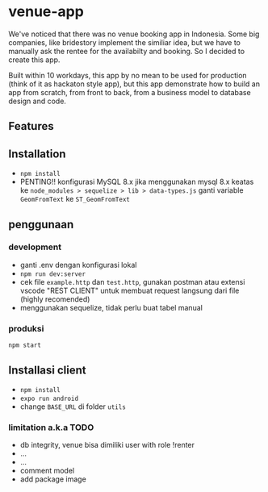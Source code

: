 # venue-app

We've noticed that there was no venue booking app in Indonesia. Some big companies, like bridestory implement the similiar idea, but we have to manually ask the rentee for the availabilty and booking. So I decided to create this app.

Built within 10 workdays, this app by no mean to be used for production (think of it as hackaton style app), but this app demonstrate how to build an app from scratch, from front to back, from a business model to database design and code. 

## Features


## Installation
- `npm install`
- PENTING!! konfigurasi MySQL 8.x
jika menggunakan mysql 8.x keatas
ke `node_modules > sequelize > lib > data-types.js` ganti variable `GeomFromText` ke `ST_GeomFromText`

## penggunaan
### development
- ganti .env dengan konfigurasi lokal
- `npm run dev:server`
- cek file `example.http` dan `test.http`, gunakan postman atau extensi vscode "REST CLIENT" untuk membuat request langsung dari file (highly recomended)
- menggunakan sequelize, tidak perlu buat tabel manual
### produksi
`npm start`

## Installasi client
- `npm install`
- `expo run android`
- change `BASE_URL` di folder `utils`

### limitation a.k.a TODO
- db integrity, venue bisa dimiliki user with role !renter
- ...
- ...
- comment model
- add package image
